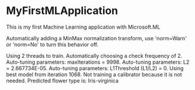 
# MyFirstMLApplication

This is my first Machine Learning application with Microsoft.ML



Automatically adding a MinMax normalization transform, use 'norm=Warn' or 'norm=No' to turn this behavior off.

Using 2 threads to train.
Automatically choosing a check frequency of 2.
Auto-tuning parameters: maxIterations = 9998.
Auto-tuning parameters: L2 = 2.667734E-05.
Auto-tuning parameters: L1Threshold (L1/L2) = 0.
Using best model from iteration 1068.
Not training a calibrator because it is not needed.
Predicted flower type is: Iris-virginica
